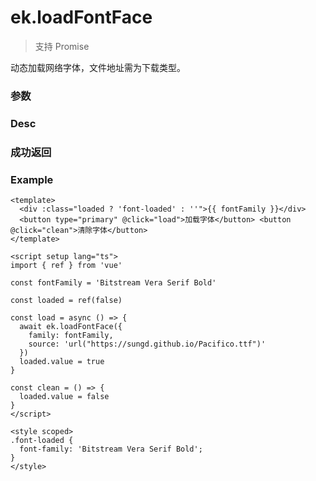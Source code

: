 # ek.loadFontFace

> <Icon type="success" /> 支持 Promise

动态加载网络字体，文件地址需为下载类型。

### 参数

<Props :data="props" options />

### Desc

<Props :data="desc" />

### 成功返回

<Results :data="results" />

### Example

```vue
<template>
  <div :class="loaded ? 'font-loaded' : ''">{{ fontFamily }}</div>
  <button type="primary" @click="load">加载字体</button> <button @click="clean">清除字体</button>
</template>

<script setup lang="ts">
import { ref } from 'vue'

const fontFamily = 'Bitstream Vera Serif Bold'

const loaded = ref(false)

const load = async () => {
  await ek.loadFontFace({
    family: fontFamily,
    source: 'url("https://sungd.github.io/Pacifico.ttf")'
  })
  loaded.value = true
}

const clean = () => {
  loaded.value = false
}
</script>

<style scoped>
.font-loaded {
  font-family: 'Bitstream Vera Serif Bold';
}
</style>
```

<script setup>
const props = [
    {
        name: "family", 
        type: "string",
        default: "",
        required: true, 
        desc: "定义的字体名称"
    },
    {
        name: "source", 
        type: "string",
        default: "",
        required: true, 
        desc: "字体资源的地址"
    },
    {
        name: "desc", 
        type: "Desc",
        default: "",
        required: false, 
        desc: "可选的字体描述符"
    },
]

const desc = [
    {
        name: "style", 
        type: "string",
        default: "normal",
        required: false, 
        desc: "字体样式，可选值为 <a target='_blank' href='https://developer.mozilla.org/en-US/docs/Web/CSS/@font-face/font-style#values'>font-style</a>"
    },
    {
        name: "weight", 
        type: "string",
        default: "normal",
        required: false, 
        desc: "字体粗细，可选值为 <a target='_blank' href='https://developer.mozilla.org/en-US/docs/Web/CSS/@font-face/font-weight#values'>font-weight</a>"
    },
    {
        name: "variant", 
        type: "string",
        default: "normal",
        required: false, 
        desc: "设置小型大写字母的字体显示文本，可选值为 <a target='_blank' href='https://developer.mozilla.org/en-US/docs/Web/CSS/@font-face/font-variant#values'>font-varint</a>"
    },
]


const results = [
    {
    name: 'status',
    type: 'string',
    desc: `加载字体结果，值为 <a target='_blank' href='https://developer.mozilla.org/en-US/docs/Web/API/FontFace/status#value'>FontFace.status</a>`,
    version: '0.1.0',
  },
]
</script>
